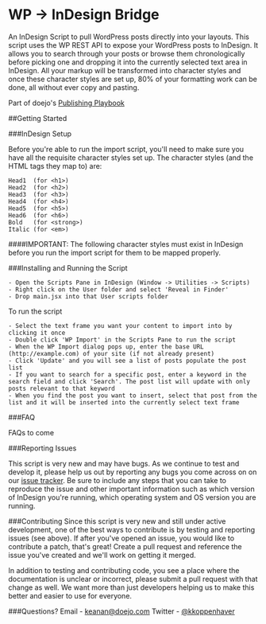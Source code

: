 # WP -> InDesign Bridge

An InDesign Script to pull WordPress posts directly into your layouts. This script uses the WP REST API to expose your WordPress posts to InDesign.  It allows you to search through your posts or browse them chronologically before picking one and dropping it into the currently selected text area in InDesign.  All your markup will be transformed into character styles and once these character styles are set up, 80% of your formatting work can be done, all without ever copy and pasting.

Part of doejo's [Publishing Playbook](http://thepublishingplaybook.com)

##Getting Started

###InDesign Setup

Before you're able to run the import script, you'll need to make sure you have all the requisite character styles set up. The character styles (and the HTML tags they map to) are:

	Head1  (for <h1>)
	Head2  (for <h2>)
	Head3  (for <h3>)
	Head4  (for <h4>)
	Head5  (for <h5>)
	Head6  (for <h6>)
	Bold   (for <strong>)
	Italic (for <em>)

####IMPORTANT: The following character styles must exist in InDesign before you run the import script for them to be mapped properly.

###Installing and Running the Script
	
	- Open the Scripts Pane in InDesign (Window -> Utilities -> Scripts)
	- Right click on the User folder and select 'Reveal in Finder'
	- Drop main.jsx into that User scripts folder

To run the script

	- Select the text frame you want your content to import into by clicking it once
	- Double click 'WP Import' in the Scripts Pane to run the script
	- When the WP Import dialog pops up, enter the base URL (http://example.com) of your site (if not already present)
	- Click 'Update' and you will see a list of posts populate the post list
	- If you want to search for a specific post, enter a keyword in the search field and click 'Search'. The post list will update with only posts relevant to that keyword
	- When you find the post you want to insert, select that post from the list and it will be inserted into the currently select text frame

###FAQ

FAQs to come

###Reporting Issues

This script is very new and may have bugs.  As we continue to test and develop it, please help us out by reporting any bugs you come across on on our [issue tracker](https://github.com/kkoppenhaver/wp-indesign-bridge/issues). Be sure to include any steps that you can take to reproduce the issue and other important information such as which version of InDesign you're running, which operating system and OS version you are running.

###Contributing
Since this script is very new and still under active development, one of the best ways to contribute is by testing and reporting issues (see above).  If after you've opened an issue, you would like to contribute a patch, that's great! Create a pull request and reference the issue you've created and we'll work on getting it merged.

In addition to testing and contributing code, you see a place where the documentation is unclear or incorrect, please submit a pull request with that change as well.  We want more than just developers helping us to make this better and easier to use for everyone.

###Questions?
Email - [keanan@doejo.com](mailto:keanan@doejo.com)
Twitter - [@kkoppenhaver](http://twitter.com/kkoppenhaver)

